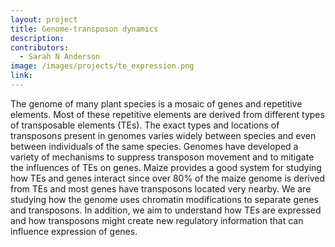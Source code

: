 ```yaml
---
layout: project
title: Genome-transposon dynamics
description: 
contributors:
  - Sarah N Anderson
image: /images/projects/te_expression.png
link: 
---
```


The genome of many plant species is a mosaic of genes and repetitive elements.  Most of these repetitive elements are derived from different types of transposable elements (TEs).  The exact types and locations of transposons present in genomes varies widely between species and even between individuals of the same species.  Genomes have developed a variety of mechanisms to suppress transposon movement and to mitigate the influences of TEs on genes.  Maize provides a good system for studying how TEs and genes interact since over 80% of the maize genome is derived from TEs and most genes have transposons located very nearby.  We are studying how the genome uses chromatin modifications to separate genes and transposons.  In addition, we aim to understand how TEs are expressed and how transposons might create new regulatory information that can influence expression of genes.  
